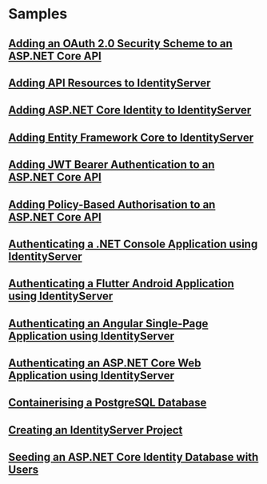 # Samples

## [Adding an OAuth 2.0 Security Scheme to an ASP.NET Core API](./adding-an-oauth2-security-scheme-to-an-aspnet-core-api)

## [Adding API Resources to IdentityServer](./adding-api-resources-to-identityserver)

## [Adding ASP.NET Core Identity to IdentityServer](./adding-aspnet-core-identity-to-identityserver)

## [Adding Entity Framework Core to IdentityServer](./adding-entity-framework-core-to-identityserver)

## [Adding JWT Bearer Authentication to an ASP.NET Core API](./adding-jwt-bearer-authentication-to-an-aspnet-core-api)

## [Adding Policy-Based Authorisation to an ASP.NET Core API](./adding-policy-based-authorisation-to-an-aspnet-core-api)

## [Authenticating a .NET Console Application using IdentityServer](./authenticating-a-dotnet-console-application-using-identityserver)

## [Authenticating a Flutter Android Application using IdentityServer](./authenticating-a-flutter-android-application-using-identityserver)

## [Authenticating an Angular Single-Page Application using IdentityServer](./authenticating-an-angular-single-page-application-using-identityserver)

## [Authenticating an ASP.NET Core Web Application using IdentityServer](./authenticating-an-aspnet-core-web-application-using-identityserver)

## [Containerising a PostgreSQL Database](./containerising-a-postgresql-database)

## [Creating an IdentityServer Project](./creating-an-identityserver-project)

## [Seeding an ASP.NET Core Identity Database with Users](./seeding-an-aspnet-core-identity-database-with-users)
